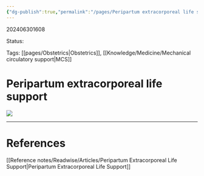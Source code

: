 ```yaml
---
{"dg-publish":true,"permalink":"/pages/Peripartum extracorporeal life support/"}
---
```



202406301608

Status: 

Tags: [[pages/Obstetrics\|Obstetrics]], [[Knowledge/Medicine/Mechanical circulatory support\|MCS]]

# Peripartum extracorporeal life support


![](https://i.imgur.com/WUrqXph.png)






___
# References
[[Reference notes/Readwise/Articles/Peripartum Extracorporeal Life Support\|Peripartum Extracorporeal Life Support]]